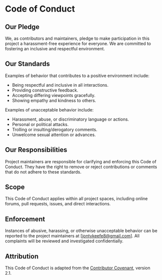 # Code of Conduct

## Our Pledge
We, as contributors and maintainers, pledge to make participation in this project a harassment-free experience for everyone. We are committed to fostering an inclusive and respectful environment.

## Our Standards
Examples of behavior that contributes to a positive environment include:
- Being respectful and inclusive in all interactions.
- Providing constructive feedback.
- Accepting differing viewpoints gracefully.
- Showing empathy and kindness to others.

Examples of unacceptable behavior include:
- Harassment, abuse, or discriminatory language or actions.
- Personal or political attacks.
- Trolling or insulting/derogatory comments.
- Unwelcome sexual attention or advances.

## Our Responsibilities
Project maintainers are responsible for clarifying and enforcing this Code of Conduct. They have the right to remove or reject contributions or comments that do not adhere to these standards.

## Scope
This Code of Conduct applies within all project spaces, including online forums, pull requests, issues, and direct interactions.

## Enforcement
Instances of abusive, harassing, or otherwise unacceptable behavior can be reported to the project maintainers at [jontykeefe8@gmail.com]. All complaints will be reviewed and investigated confidentially.

## Attribution
This Code of Conduct is adapted from the [Contributor Covenant](https://www.contributor-covenant.org/), version 2.1.
